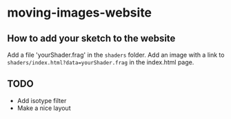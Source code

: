# moving-images-website

## How to add your sketch to the website

Add a file 'yourShader.frag' in the `shaders` folder. Add an image with a link to `shaders/index.html?data=yourShader.frag` in the index.html page.

## TODO

- Add isotype filter
- Make a nice layout
